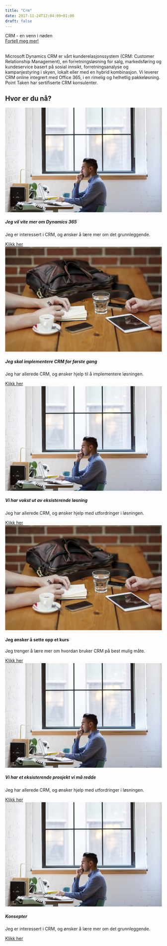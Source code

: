 ```yaml
---
title: "Crm"
date: 2017-11-24T12:04:09+01:00
draft: false
---
```


<div class="row splash w-crm" style="margin-bottom:2rem">
    <div class="col-12 splash-wrapper">
        <div class="splash-slogan"> CRM - en venn i nøden
        </div>
<a class="btn btn-primary" href="#" role="button">Fortell meg mer!</a> 
    </div>
</div>

<div class="row">
    <div class="col-12">
        <p class="lead">Microsoft Dynamics CRM er vårt kunderelasjonssystem (CRM: Customer Relationship Management), en forretningsløsning for salg, markedsføring og kundeservice basert på sosial innsikt, forretningsanalyse og kampanjestyring i skyen, lokalt eller med en hybrid kombinasjon. Vi leverer CRM online integrert med Office 365, i en rimelig og helhetlig pakkeløsning. Point Taken har sertifiserte CRM konsulenter.</p>
    </div>
</div>

<div class="row">
    <div class="heading text-center">
        <h2>Hvor er du nå?</h2>
    </div>
</div>

<div class="row">
    <div class="col-sm-6 col-md-4 col-lg-3">
        <div class="card" style="min-height:400px">
            <img class="card-img-top " src="../img/laptop.jpg" alt="Card image cap">
            <div class="card-body">
                <h5 class="card-title">Jeg vil vite mer om Dynamics 365</h5>
                <p class="card-text">Jeg er interessert i CRM, og ønsker å lære mer om det grunnleggende.</p>
                <a href="#" class="btn btn-primary">Klikk her</a>
            </div>
        </div>
    </div>
    <div class="col-sm-6 col-md-4 col-lg-3">
        <div class="card" style="min-height:400px">
            <img class="card-img-top" src="../img/office_meeting.jpg" alt="Card image cap">
            <div class="card-body">
                <h5 class="card-title">Jeg skal implementere CRM for første gang</h5>
                <p class="card-text">Jeg har allerede CRM, og ønsker hjelp til å implementere løsningen.</p>
                <a href="#" class="btn btn-primary">Klikk her</a>
            </div>
        </div>
    </div>
    <div class="col-sm-6 col-md-4 col-lg-3">
        <div class="card" style="min-height:400px">
            <img class="card-img-top" src="../img/laptop.jpg" alt="Card image cap">
            <div class="card-body">
                <h5 class="card-title">Vi har vokst ut av eksisterende løsning</h5>
                <p class="card-text">Jeg har allerede CRM, og ønsker hjelp med utfordringer i løsningen.</p>
                <a href="#" class="btn btn-primary">Klikk her</a>
            </div>
        </div>
    </div>
    <div class="col-sm-6 col-md-4 col-lg-3">
        <div class="card" style="min-height:400px">
            <img class="card-img-top" src="../img/office_meeting.jpg" alt="Card image cap">
            <div class="card-body">
                <h4 class="card-title">Jeg ønsker å sette opp et kurs</h4>
                <p class="card-text">Jeg trenger å lære mer om hvordan bruker CRM på best mulig måte.</p>
                <a href="#" class="btn btn-primary">Klikk her</a>
            </div>
        </div>
    </div>
    <div class="col-sm-6 col-md-4 col-lg-3">
        <div class="card" style="min-height:400px">
            <img class="card-img-top" src="../img/laptop.jpg" alt="Card image cap">
            <div class="card-body">
                <h5 class="card-title">Vi har et eksisterende prosjekt vi må redde</h5>
                <p class="card-text">Jeg har allerede CRM, og ønsker hjelp med utfordringer i løsningen.</p>
                <a href="#" class="btn btn-primary">Klikk her</a>
            </div>
        </div>
    </div>
    <div class="col-sm-6 col-md-4 col-lg-3">
        <div class="card" style="min-height:400px">
            <img class="card-img-top " src="../img/laptop.jpg" alt="Card image cap">
            <div class="card-body">
                <h5 class="card-title">Konsepter</h5>
                <p class="card-text">Jeg er interessert i CRM, og ønsker å lære mer om det grunnleggende.</p>
                <a href="#" class="btn btn-primary">Klikk her</a>
            </div>
        </div>
    </div>                 
</div>